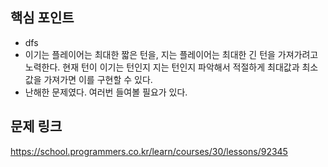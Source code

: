 ## 핵심 포인트

- dfs
- 이기는 플레이어는 최대한 짧은 턴을, 지는 플레이어는 최대한 긴 턴을 가져가려고 노력한다. 현재 턴이 이기는 턴인지 지는 턴인지 파악해서 적절하게 최대값과 최소값을 가져가면 이를 구현할 수 있다.
- 난해한 문제였다. 여러번 들여볼 필요가 있다.

## 문제 링크

https://school.programmers.co.kr/learn/courses/30/lessons/92345
